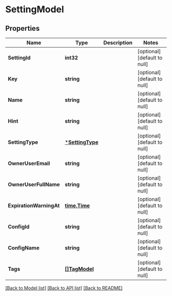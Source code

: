 # SettingModel

## Properties
Name | Type | Description | Notes
------------ | ------------- | ------------- | -------------
**SettingId** | **int32** |  | [optional] [default to null]
**Key** | **string** |  | [optional] [default to null]
**Name** | **string** |  | [optional] [default to null]
**Hint** | **string** |  | [optional] [default to null]
**SettingType** | [***SettingType**](SettingType.md) |  | [optional] [default to null]
**OwnerUserEmail** | **string** |  | [optional] [default to null]
**OwnerUserFullName** | **string** |  | [optional] [default to null]
**ExpirationWarningAt** | [**time.Time**](time.Time.md) |  | [optional] [default to null]
**ConfigId** | **string** |  | [optional] [default to null]
**ConfigName** | **string** |  | [optional] [default to null]
**Tags** | [**[]TagModel**](TagModel.md) |  | [optional] [default to null]

[[Back to Model list]](../README.md#documentation-for-models) [[Back to API list]](../README.md#documentation-for-api-endpoints) [[Back to README]](../README.md)

